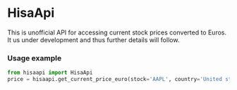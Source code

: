 # HisaApi
This is unofficial API for accessing current stock prices converted to Euros.
It us under development and thus further details will follow.

### Usage example

```python
from hisaapi import HisaApi
price = hisaapi.get_current_price_euro(stock='AAPL', country='United states')
```
